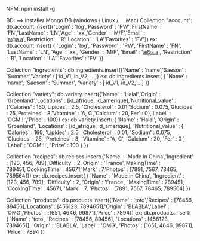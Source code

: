NPM:
npm install -g <plugin>

BD: ==> Installer Mongo DB (windows / Linux / ... Mac)
Collection "account":
db.account.insert({'Login' : 'log','Password' : 'PW','FirstName' : 'FN','LastName' : 'LN','Age' : 'xx','Gender' : 'M/F','Email' : 'a@a.a','Restriction' : 'R','Location' : 'LA''Favorites' : 'FV'})
ex: db.account.insert(
{
   'Login' : 'log',
   'Password' : 'PW',
   'FirstName' : 'FN',
   'LastName' : 'LN',
   'Age' : 'xx',
   'Gender' : 'M/F',
   'Email' : 'a@a.a',
   'Restriction' : 'R',
   'Location' : 'LA'
   'Favorites' : 'FV'
})

Collection "ingredients":
db.ingredients.insert({'Name' : 'name','Saeson' : 'Summer','Variety' : [ id_V1, id_V2, ...]}
ex: db.ingredients.insert(
{
    'Name' : 'name',
    'Saeson' : 'Summer',
    'Variety' : [ id_V1, id_V2, ...]
})

Collection "variety":
db.variety.insert({'Name' : 'Halal','Origin' : 'Groenland','Locations' : [id_afrique, id_amerique],'Nutritional_value' : {'Calories' : 160,'Lipides' : 2.5, 'Cholesterol' : 0.01,'Sodium' : 0.075,'Glucides' : 25,'Proteines' : 8,'Vitamine' : 'A, C','Calcium' : 20,'Fer' : 0},'Label' : 'OGM!!!','Price' : 100}}
ex: db.variety.insert(
{
    'Name' : 'Halal',
    'Origin' : 'Groenland',
    'Locations' : [id_afrique, id_amerique],
    'Nutritional_value' : {
                            'Calories' : 160,
                            'Lipides' : 2.5,
                            'Cholesterol' : 0.01,
                            'Sodium' : 0.075,
                            'Glucides' : 25,
                            'Proteines' : 8,
                            'Vitamine' : 'A, C',
                            'Calcium' : 20,
                            'Fer' : 0
                          },
    'Label' : 'OGM!!!',
    'Price' : 100
    }
})

Collection "recipes":
db.recipes.insert({'Name' : 'Made in China','Ingredient' : [123, 456, 789],'Difficulty' : 2,'Origin' : 'France','MakingTime' : 789451,'CookingTime' : 45671,'Mark' : 7,'Photos' : [7891, 7567, 78465, 789564]})
ex: db.recipes.insert(
{
    'Name' : 'Made in China',
    'Ingredient' : [123, 456, 789],
    'Difficulty' : 2,
    'Origin' : 'France',
    'MakingTime' : 789451,
    'CookingTime' : 45671,
    'Mark' : 7,
    'Photos' : [7891, 7567, 78465, 789564]
})

Collection "products":
db.products.insert({'Name' : 'toto','Recipes' : [78456, 89456],'Locations' : [456123, 7894651],'Origin' : 'BLABLA','Label' : 'OMG','Photos' : [1651, 4646, 99871],'Price' : 7894})
ex: db.products.insert(
{
    'Name' : 'toto',
    'Recipes' : [78456, 89456],
    'Locations' : [456123, 7894651],
    'Origin' : 'BLABLA',
    'Label' : 'OMG',
    'Photos' : [1651, 4646, 99871],
    'Price' : 7894
})